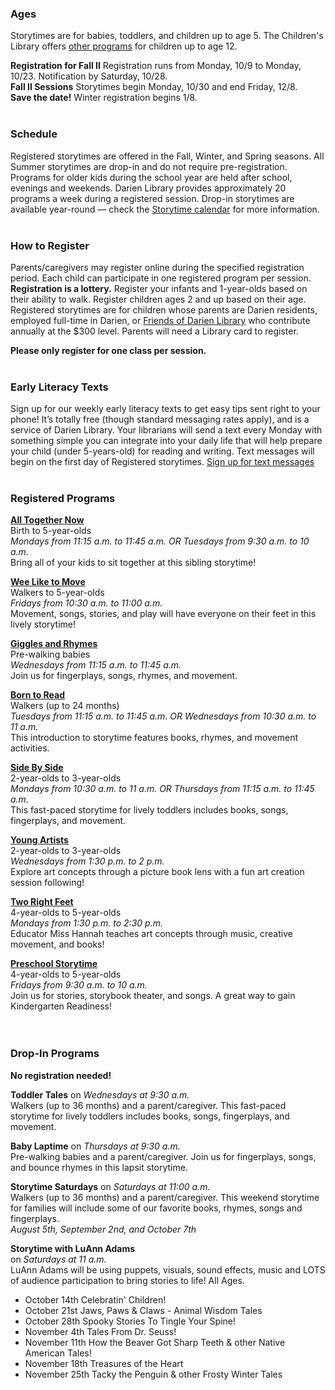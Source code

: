 <div class="row margin-bottom-10">
<div class="col-md-4">

### Ages
Storytimes are for babies, toddlers, and children up to age 5. The Children's Library offers [other programs](/events/kids "Programs for older children") for children up to age 12.

**Registration for Fall II** Registration runs from Monday, 10/9 to Monday, 10/23. Notification by Saturday, 10/28.
<br />
**Fall II Sessions** Storytimes begin Monday, 10/30 and end Friday, 12/8.
<br />
**Save the date!** Winter registration begins 1/8.
<br />
<br />

### Schedule
Registered storytimes are offered in the Fall, Winter, and Spring seasons. All Summer storytimes are drop-in and do not require pre-registration. Programs for older kids during the school year are held after school, evenings and weekends. Darien Library provides approximately 20 programs a week during a registered session. Drop-in storytimes are available year-round — check the [Storytime calendar](/events/kids/?category=storytime "Storytime calendar") for more information.
<br />
<br />

### How to Register
Parents/caregivers may register online during the specified registration period. Each child can participate in one registered program per session. **Registration is a lottery.** Register your infants and 1-year-olds based on their ability to walk. Register children ages 2 and up based on their age. Registered storytimes are for children whose parents are Darien residents, employed full-time in Darien, or [Friends of Darien Library](/friends "Friends of Darien Library") who contribute annually at the $300 level. Parents will need a Library card to register.

**Please only register for one class per session.**
<br />
<br />

### Early Literacy Texts
Sign up for our weekly early literacy texts to get easy tips sent right to your phone! It’s totally free (though standard messaging rates apply), and is a service of Darien Library. Your librarians will send a text every Monday with something simple you can integrate into your daily life that will help prepare your child (under 5-years-old) for reading and writing. Text messages will begin on the first day of Registered storytimes. [Sign up for text messages](/early-literacy-texts "Sign up for text messages")
<br />
<br />

</div>
<div class="col-md-4">

### Registered Programs
**[All Together Now](https://dar.to/2xehyNk "All Together Now")**<br />
Birth to 5-year-olds<br />
_Mondays from 11:15 a.m. to 11:45 a.m. OR Tuesdays from 9:30 a.m. to 10 a.m._<br />
Bring all of your kids to sit together at this sibling storytime!<br />

**[Wee Like to Move](https://dar.to/2xehyNk "Bilingual Birdies")** <br />
Walkers to 5-year-olds <br />
_Fridays from 10:30 a.m. to 11:00 a.m._<br />
Movement, songs, stories, and play will have everyone on their feet in this lively storytime!<br />

**[Giggles and Rhymes](https://dar.to/2xehyNk "Giggles and Rhymes")** <br />
Pre-walking babies <br />
_Wednesdays from 11:15 a.m. to 11:45 a.m._<br />
Join us for fingerplays, songs, rhymes, and movement.<br />

**[Born to Read](https://dar.to/2xehyNk "Born to Read")** <br />
Walkers (up to 24 months)<br />
_Tuesdays from 11:15 a.m. to 11:45 a.m. OR Wednesdays from 10:30 a.m. to 11 a.m._<br />
This introduction to storytime features books, rhymes, and movement activities. <br />

**[Side By Side](https://dar.to/2xehyNk "Side By Side")** <br />
2-year-olds to 3-year-olds <br />
_Mondays from 10:30 a.m. to 11 a.m. OR Thursdays from 11:15 a.m. to 11:45 a.m._<br />
This fast-paced storytime for lively toddlers includes books, songs, fingerplays, and movement. <br />

**[Young Artists](https://dar.to/2xehyNk "Young Artists")** <br />
2-year-olds to 3-year-olds <br />
_Wednesdays from 1:30 p.m. to 2 p.m._<br />
Explore art concepts through a picture book lens with a fun art creation session following!<br />

**[Two Right Feet](https://dar.to/2xehyNk "Two Right Feet")** <br />
4-year-olds to 5-year-olds <br />
_Mondays from 1:30 p.m. to 2:30 p.m._<br />
Educator Miss Hannah teaches art concepts through music, creative movement,
 and books!<br />

**[Preschool Storytime](https://dar.to/2xehyNk "Preschool Storytime")** <br />
4-year-olds to 5-year-olds <br />
_Fridays from 9:30 a.m. to 10 a.m._<br />
Join us for stories, storybook theater, and songs. A great way to gain Kindergarten Readiness!<br />
<br />
<br />

</div>
<div class="col-md-4">

### Drop-In Programs
**No registration needed!**

**Toddler Tales** on _Wednesdays at 9:30 a.m._<br />
Walkers (up to 36 months) and a parent/caregiver. This fast-paced storytime for lively toddlers includes books, songs, fingerplays, and movement.

**Baby Laptime** on _Thursdays at 9:30 a.m._<br />
Pre-walking babies and a parent/caregiver. Join us for fingerplays, songs, and bounce rhymes in this lapsit storytime.

**Storytime Saturdays** on _Saturdays at 11:00 a.m._<br />
Walkers (up to 36 months) and a parent/caregiver. This weekend storytime for families will include some of our favorite books, rhymes, songs and fingerplays.<br />
_August 5th, September 2nd, and October 7th_ 

**Storytime with LuAnn Adams**<br />
on _Saturdays at 11 a.m._<br />
LuAnn Adams will be using puppets, visuals, sound effects, music and LOTS of audience participation to bring stories to life! All Ages.
* October 14th Celebratin' Children!
* October 21st Jaws, Paws & Claws - Animal Wisdom Tales
* October 28th Spooky Stories To Tingle Your Spine!
* November 4th Tales From Dr. Seuss!
* November 11th How the Beaver Got Sharp Teeth & other Native American Tales!
* November 18th Treasures of the Heart
* November 25th Tacky the Penguin & other Frosty Winter Tales
</div>
</div>